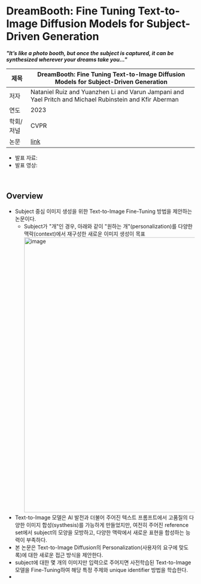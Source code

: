 # DreamBooth: Fine Tuning Text-to-Image Diffusion Models for Subject-Driven Generation

_**"It’s like a photo booth, but once the subject is captured, it can be synthesized wherever your dreams take you..."**_

| 제목 | DreamBooth: Fine Tuning Text-to-Image Diffusion Models for Subject-Driven Generation |
|--|--|
| 저자 | Nataniel Ruiz and Yuanzhen Li and Varun Jampani and Yael Pritch and Michael Rubinstein and Kfir Aberman |
| 연도 |2023 |
| 학회/저널 | CVPR|
| 논문 |[link](https://arxiv.org/pdf/2301.11997.pdf) |

- 발표 자료: 
- 발표 영상: 

<br>

## Overview

- Subject 중심 이미지 생성을 위한 Text-to-Image Fine-Tuning 방법을 제안하는 논문이다.
  - Subject가 "개"인 경우, 아래와 같이 "원하는 개"(personalization)를 다양한 맥락(context)에서 재구성한 새로운 이미지 생성이 목표
    <img width="734" alt="image" src="https://github.com/chaemino/Papers/assets/107089629/93ee1e21-ae04-4d30-ac6e-4a651e93aa5d">
- Text-to-Image 모델은 AI 발전과 더불어 주어진 텍스트 프롬프트에서 고품질의 다양한 이미지 합성(systhesis)를 가능하게 만들었지만, 
여전히 주어진 reference set에서 subject의 모양을 모방하고, 다양한 맥락에서 새로운 표현을 합성하는 능력이 부족하다.
- 본 논문은 Text-to-Image Diffusion의 Personalization(사용자의 요구에 맞도록)에 대한 새로운 접근 방식을 제안한다.
- subject에 대한 몇 개의 이미지만 입력으로 주어지면 사전학습된 Text-to-Image 모델을 Fine-Tuning하여 해당 특정 주제와 unique identifier 방법을 학습한다.
- 
